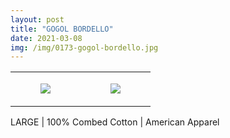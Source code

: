 ```yaml
---
layout: post
title: "GOGOL BORDELLO"
date: 2021-03-08
img: /img/0173-gogol-bordello.jpg
---
```




<table style="width:100%;"><tr><td style="vertical-align:top;">
      <figure class="tmblr-full" data-orig-height="2048" data-orig-width="1365" data-orig-src="https://concertshirts.netlify.app/shirts/0173/0173-01.jpg"><img src="https://64.media.tumblr.com/53dff207daa00a612e6bc6e631862c3f/f4873b84c80e2d45-37/s540x810/b22e9aec3b8f7a11340ea5c0ebdd4223fac0095d.jpg" data-orig-height="2048" data-orig-width="1365" data-orig-src="https://concertshirts.netlify.app/shirts/0173/0173-01.jpg"/></figure></td>
    <td style="vertical-align:top;">
      <figure class="tmblr-full" data-orig-height="2048" data-orig-width="1365" data-orig-src="https://concertshirts.netlify.app/shirts/0173/0173-02.jpg"><img src="https://64.media.tumblr.com/53dfa64248a9a0d0d5a359e75ed1debd/f4873b84c80e2d45-9c/s540x810/be73723a5eca888972be99f8bcbc63ee812c8593.jpg" data-orig-height="2048" data-orig-width="1365" data-orig-src="https://concertshirts.netlify.app/shirts/0173/0173-02.jpg"/></figure></td>
  </tr></table><p>
  LARGE | 100% Combed Cotton | American Apparel
</p>
